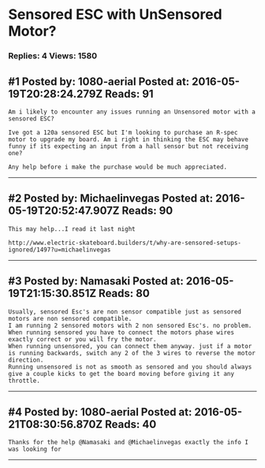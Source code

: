 # Sensored ESC with UnSensored Motor?

### Replies: 4 Views: 1580

## \#1 Posted by: 1080-aerial Posted at: 2016-05-19T20:28:24.279Z Reads: 91

```
Am i likely to encounter any issues running an Unsensored motor with a sensored ESC? 

Ive got a 120a sensored ESC but I'm looking to purchase an R-spec motor to upgrade my board. Am i right in thinking the ESC may behave funny if its expecting an input from a hall sensor but not receiving one?

Any help before i make the purchase would be much appreciated.
```

---
## \#2 Posted by: Michaelinvegas Posted at: 2016-05-19T20:52:47.907Z Reads: 90

```
This may help...I read it last night 

http://www.electric-skateboard.builders/t/why-are-sensored-setups-ignored/1497?u=michaelinvegas
```

---
## \#3 Posted by: Namasaki Posted at: 2016-05-19T21:15:30.851Z Reads: 80

```
Usually, sensored Esc's are non sensor compatible just as sensored motors are non sensored compatible.
I am running 2 sensored motors with 2 non sensored Esc's. no problem.
When running sensored you have to connect the motors phase wires exactly correct or you will fry the motor.
When running unsensored, you can connect them anyway. just if a motor is running backwards, switch any 2 of the 3 wires to reverse the motor direction.
Running unsensored is not as smooth as sensored and you should always give a couple kicks to get the board moving before giving it any throttle.
```

---
## \#4 Posted by: 1080-aerial Posted at: 2016-05-21T08:30:56.870Z Reads: 40

```
Thanks for the help @Namasaki and @Michaelinvegas exactly the info I was looking for
```

---
